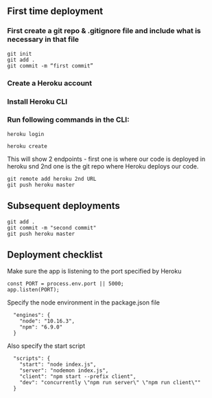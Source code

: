 ## First time deployment
### First create a git repo & .gitignore file and include what is necessary in that file

```
git init
git add .
git commit -m “first commit”
```
	
### Create a Heroku account

### Install Heroku CLI

### Run following commands in the CLI: 

```
heroku login
```
```
heroku create
```

This will show 2 endpoints - first one is where our code is deployed in heroku snd 2nd one is the git repo where Heroku deploys our code.
```
git remote add heroku 2nd URL
git push heroku master
```
	
## Subsequent deployments

```
git add .
git commit -m "second commit"
git push heroku master
```

## Deployment checklist

Make sure the app is listening to the port specified by Heroku

```
const PORT = process.env.port || 5000;
app.listen(PORT);
```

Specify the node environment in the package.json file

```
  "engines": {
    "node": "10.16.3",
    "npm": "6.9.0"
  }
```

Also specify the start script

```
  "scripts": {
    "start": "node index.js",
    "server": "nodemon index.js",
    "client": "npm start --prefix client",
    "dev": "concurrently \"npm run server\" \"npm run client\""
  }
```
